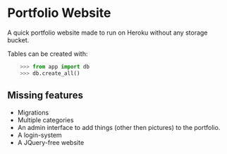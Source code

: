 # Portfolio Website

A quick portfolio website made to run on Heroku without any storage bucket.


Tables can be created with:
```python
    >>> from app import db
    >>> db.create_all()
```

## Missing features

- Migrations
- Multiple categories
- An admin interface to add things (other then pictures) to the portfolio.
- A login-system
- A JQuery-free website